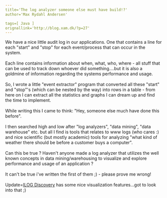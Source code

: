 ```yaml
---
title='The log analyzer someone else must have build!?'
author='Max Rydahl Andersen'

tags=[ Java ]
orignallink='http://blog.xam.dk/?p=27'
---
```

<div><p>We have a nice little audit log in our applications. One that contains a line for each "start" and "stop" for each event/process  that can occur in the system.<br><br>
Each line contains information about when, what, who, where - all stuff that can be used to track down whoever did something....but it is also a goldmine of information regarding the systems performance and usage.<br><br>
So, I wrote a little "event extractor" program that converted all these "start" and "stop"'s (which can be nested by the way) into rows in a table - from here on I can extract all the statistics and graphs I can dream up and find the time to implement.<br><br>
While writing this I came to think: "Hey, someone else much have done this before".<br><br>
I then searched high and low after "log analyzers", "data mining", "data warehouse" etc. but all I find is tools that relates to www logs (who cares :) and nice scientific (but mostly academic) tools for analyzing "what kind of weather there should be before a customer buys a computer".<br><br>
Can this be true ? Haven't anyone made a log analyzer that utilizes the well known concepts in data mining/warehousing to visualize and explore performance and usage of an application ?<br><br>
It can't be true i've written the first of them ;) - please prove me wrong!<br><br>
Update=<a href="http://www2.ilog.com/preview/Discovery/" title="ILOG Discovery">ILOG Discovery</a> has some nice visualization features...got to look into that ;)</p></div>
